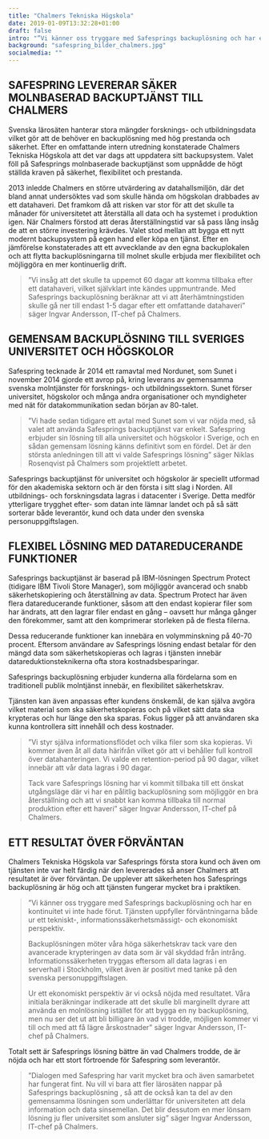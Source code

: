 ```yaml
---
title: "Chalmers Tekniska Högskola"
date: 2019-01-09T13:32:28+01:00
draft: false
intro: "”Vi känner oss tryggare med Safesprings backuplösning och har en kontinuitet vi inte hade förut. Tjänsten uppfyller förväntningarna både ur ett tekniskt-, informationssäkerhetsmässigt- och ekonomiskt perspektiv”"
background: "safespring_bilder_chalmers.jpg"
socialmedia: ""
---
```

## SAFESPRING LEVERERAR SÄKER MOLNBASERAD BACKUPTJÄNST TILL CHALMERS
Svenska lärosäten hanterar stora mängder forsknings- och utbildningsdata vilket gör att de behöver en backuplösning med hög prestanda och säkerhet. Efter en omfattande intern utredning konstaterade Chalmers Tekniska Högskola att det var dags att uppdatera sitt backupsystem. Valet föll på Safesprings molnbaserade backuptjänst som uppnådde de högt ställda kraven på säkerhet, flexibilitet och prestanda.

2013 inledde Chalmers en större utvärdering av datahallsmiljön, där det bland annat undersöktes vad som skulle hända om högskolan drabbades av ett datahaveri. Det framkom då att risken var stor för att det skulle ta månader för universitetet att återställa all data och ha systemet i produktion igen. När Chalmers förstod att deras återställningstid var så pass lång insåg de att en större investering krävdes. Valet stod mellan att bygga ett nytt modernt backupsystem på egen hand eller köpa en tjänst. Efter en jämförelse konstaterades att ett avvecklande av den egna backuplokalen och att flytta backuplösningarna till molnet skulle erbjuda mer flexibilitet och möjliggöra en mer kontinuerlig drift.

>”Vi insåg att det skulle ta uppemot 60 dagar att komma tillbaka efter ett datahaveri, vilket självklart inte kändes uppmuntrande. Med Safesprings backuplösning beräknar att vi att återhämtningstiden skulle gå ner till endast 1-5 dagar efter ett omfattande datahaveri” säger Ingvar Andersson, IT-chef på Chalmers.

## GEMENSAM BACKUPLÖSNING TILL SVERIGES UNIVERSITET OCH HÖGSKOLOR
Safespring tecknade år 2014 ett ramavtal med Nordunet, som Sunet i november 2014 gjorde ett avrop på, kring leverans av gemensamma svenska molntjänster för forsknings- och utbildningssektorn. Sunet förser universitet, högskolor och många andra organisationer och myndigheter med nät för datakommunikation sedan början av 80-talet.

>”Vi hade sedan tidigare ett avtal med Sunet som vi var nöjda med, så valet att använda Safesprings backuptjänst var enkelt. Safespring erbjuder sin lösning till alla universitet och högskolor i Sverige, och en sådan gemensam lösning känns definitivt som en fördel. Det är den största anledningen till att vi valde Safesprings lösning” säger Niklas Rosenqvist på Chalmers som projektlett arbetet.

Safesprings backuptjänst för universitet och högskolor är speciellt utformad för den akademiska sektorn och är den första i sitt slag i Norden. All utbildnings- och forskningsdata lagras i datacenter i Sverige. Detta medför ytterligare trygghet efter- som datan inte lämnar landet och på så sätt sorterar både leverantör, kund och data under den svenska personuppgiftslagen.

## FLEXIBEL LÖSNING MED DATAREDUCERANDE FUNKTIONER
Safesprings backuptjänst är baserad på IBM-lösningen Spectrum Protect (tidigare IBM Tivoli Store Manager), som möjliggör avancerad och snabb säkerhetskopiering och återställning av data. Spectrum Protect har även flera datareducerande funktioner, såsom att den endast kopierar filer som har ändrats, att den lagrar filer endast en gång – oavsett hur många gånger den förekommer, samt att den komprimerar storleken på de flesta filerna.

Dessa reducerande funktioner kan innebära en volymminskning på 40-70 procent. Eftersom användare av Safesprings lösning endast betalar för den mängd data som säkerhetskopieras och lagras i tjänsten innebär datareduktionsteknikerna ofta stora kostnadsbesparingar.

Safesprings backuplösning erbjuder kunderna alla fördelarna som en traditionell publik molntjänst innebär, en flexibilitet säkerhetskrav.

Tjänsten kan även anpassas efter kundens önskemål, de kan själva avgöra vilket material som ska säkerhetskopieras och på vilket sätt data ska krypteras och hur länge den ska sparas. Fokus ligger på att användaren ska kunna kontrollera sitt innehåll och dess kostnader.

>”Vi styr själva informationsflödet och vilka filer som ska kopieras. Vi kommer även åt all data härifrån vilket gör att vi behåller full kontroll över datahanteringen. Vi valde en retention-period på 90 dagar, vilket innebär att vår data lagras i 90 dagar.
>
>Tack vare Safesprings lösning har vi kommit tillbaka till ett önskat utgångsläge där vi har en pålitlig backuplösning som möjliggör en bra återställning och att vi snabbt kan komma tillbaka till normal produktion efter ett haveri” säger Ingvar Andersson, IT-chef på Chalmers.

## ETT RESULTAT ÖVER FÖRVÄNTAN
Chalmers Tekniska Högskola var Safesprings första stora kund och även om tjänsten inte var helt färdig när den levererades så anser Chalmers att resultatet är över förväntan. De upplever att säkerheten hos Safesprings backuplösning är hög och att tjänsten fungerar mycket bra i praktiken.

>”Vi känner oss tryggare med Safesprings backuplösning och har en kontinuitet vi inte hade förut. Tjänsten uppfyller förväntningarna både ur ett tekniskt-, informationssäkerhetsmässigt- och ekonomiskt perspektiv.
>
>Backuplösningen möter våra höga säkerhetskrav tack vare den avancerade krypteringen av data som är väl skyddad från intrång. Informationssäkerheten tryggas eftersom all data lagras i en serverhall i Stockholm, vilket även är positivt med tanke på den svenska personuppgiftslagen.
>
>Ur ett ekonomiskt perspektiv är vi också nöjda med resultatet. Våra initiala beräkningar indikerade att det skulle bli marginellt dyrare att använda en molnlösning istället för att bygga en ny backuplösning, men nu ser det ut att bli billigare än vad vi trodde, möjligen kommer vi till och med att få lägre årskostnader” säger Ingvar Andersson, IT-chef på Chalmers.

Totalt sett är Safesprings lösning bättre än vad Chalmers trodde, de är nöjda och har ett stort förtroende för Safespring som leverantör.

>”Dialogen med Safespring har varit mycket bra och även samarbetet har fungerat fint. Nu vill vi bara att fler lärosäten nappar på Safesprings backuplösning , så att de också kan ta del av den gemensamma lösningen som underlättar för universiteten att dela information och data sinsemellan. Det blir dessutom en mer lönsam lösning ju fler universitet som ansluter sig” säger Ingvar Andersson, IT-chef på Chalmers.
